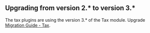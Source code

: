 

## Upgrading from version 2.* to version 3.*

The tax plugins are using the version 3.* of the Tax module. Upgrade [Migration Guide - Tax](/docs/pbc/all/tax-management/{{site.version}}/base-shop/install-and-upgrade/upgrade-the-tax-module.html).
